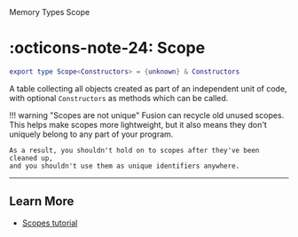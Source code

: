 <nav class="fusiondoc-api-breadcrumbs">
	<span>Memory</span>
	<span>Types</span>
	<span>Scope</span>
</nav>

<h1 class="fusiondoc-api-header" markdown>
	<span class="fusiondoc-api-icon" markdown>:octicons-note-24:</span>
	<span class="fusiondoc-api-name">Scope</span>
</h1>

```Lua
export type Scope<Constructors> = {unknown} & Constructors
```

A table collecting all objects created as part of an independent unit of code,
with optional `Constructors` as methods which can be called.

!!! warning "Scopes are not unique"
	Fusion can recycle old unused scopes. This helps make scopes more
	lightweight, but it also means they don't uniquely belong to any part of
	your program.

	As a result, you shouldn't hold on to scopes after they've been cleaned up,
	and you shouldn't use them as unique identifiers anywhere.

-----

## Learn More

- [Scopes tutorial](../../../../tutorials/fundamentals/scopes)